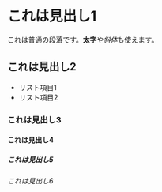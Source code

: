 # これは見出し1

これは普通の段落です。**太字**や*斜体*も使えます。

## これは見出し2

- リスト項目1
- リスト項目2

### これは見出し3
#### これは見出し4
##### これは見出し5
###### これは見出し6